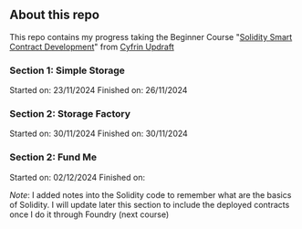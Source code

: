 ## About this repo
This repo contains my progress taking the Beginner Course "[Solidity Smart Contract Development](https://updraft.cyfrin.io/courses/solidity)" from [Cyfrin Updraft](https://x.com/CyfrinUpdraft)

### Section 1: Simple Storage
Started on: 23/11/2024
Finished on: 26/11/2024

### Section 2: Storage Factory
Started on: 30/11/2024
Finished on: 30/11/2024

### Section 2: Fund Me
Started on: 02/12/2024
Finished on: 

*Note*: I added notes into the Solidity code to remember what are the basics of Solidity. I will update later this section to include the deployed contracts once I do it through Foundry (next course)